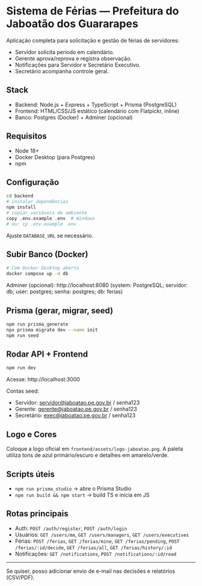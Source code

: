 # Sistema de Férias — Prefeitura do Jaboatão dos Guararapes

Aplicação completa para solicitação e gestão de férias de servidores:
- Servidor solicita período em calendário.
- Gerente aprova/reprova e registra observação.
- Notificações para Servidor e Secretário Executivo.
- Secretário acompanha controle geral.

## Stack
- Backend: Node.js + Express + TypeScript + Prisma (PostgreSQL)
- Frontend: HTML/CSS/JS estático (calendário com Flatpickr, inline)
- Banco: Postgres (Docker) + Adminer (opcional)

## Requisitos
- Node 18+
- Docker Desktop (para Postgres)
- npm

## Configuração
```bash
cd backend
# instalar dependências
npm install
# copiar variáveis de ambiente
copy .env.example .env  # Windows
# ou: cp .env.example .env
```
Ajuste `DATABASE_URL` se necessário.

## Subir Banco (Docker)
```bash
# Com Docker Desktop aberto
docker compose up -d db
```
Adminer (opcional): http://localhost:8080 (system: PostgreSQL; servidor: db; user: postgres; senha: postgres; db: ferias)

## Prisma (gerar, migrar, seed)
```bash
npm run prisma_generate
npx prisma migrate dev --name init
npm run seed
```

## Rodar API + Frontend
```bash
npm run dev
```
Acesse: http://localhost:3000

Contas seed:
- Servidor: servidor@jaboatao.pe.gov.br / senha123
- Gerente:  gerente@jaboatao.pe.gov.br / senha123
- Secretário: exec@jaboatao.pe.gov.br / senha123

## Logo e Cores
Coloque a logo oficial em `frontend/assets/logo-jaboatao.png`.
A paleta utiliza tons de azul primário/escuro e detalhes em amarelo/verde.

## Scripts úteis
- `npm run prisma_studio` → abre o Prisma Studio
- `npm run build && npm start` → build TS e inicia em JS

## Rotas principais
- Auth: `POST /auth/register`, `POST /auth/login`
- Usuários: `GET /users/me`, `GET /users/managers`, `GET /users/executives`
- Férias: `POST /ferias`, `GET /ferias/mine`, `GET /ferias/pending`, `POST /ferias/:id/decide`, `GET /ferias/all`, `GET /ferias/history/:id`
- Notificações: `GET /notifications`, `POST /notifications/:id/read`

---
Se quiser, posso adicionar envio de e-mail nas decisões e relatórios (CSV/PDF).
